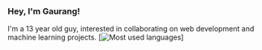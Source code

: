 ### Hey, I'm Gaurang!

I'm a 13 year old guy, interested in collaborating on web development and machine learning projects. 
[![Most used languages](https://github-readme-stats.vercel.app/api/top-langs/?username=anuraghazra)]

